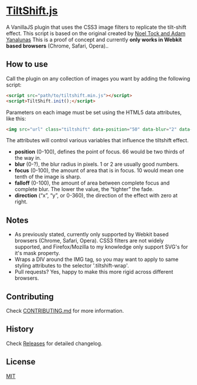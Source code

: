 # [TiltShift.js](http://www.pinceladasdaweb.com.br/blog/uploads/tiltshift/)

A VanillaJS plugin that uses the CSS3 image filters to replicate the tilt-shift effect. This script is based on the original created by [Noel Tock and Adam Yanalunas](http://www.noeltock.com/tilt-shift-css3-jquery-plugin/) This is a proof of concept and currently **only works in Webkit based browsers** (Chrome, Safari, Opera)..

## How to use

Call the plugin on any collection of images you want by adding the following script:

```html
<script src="path/to/tiltshift.min.js"></script>
<script>TiltShift.init();</script>
```

Parameters on each image must be set using the HTML5 data attributes, like this:

```html
<img src="url" class="tiltshift" data-position="50" data-blur="2" data-focus="10" data-falloff="10" data-direction="y">
```

The attributes will control various variables that influence the tiltshift effect.

- **position** (0-100), defines the point of focus. 66 would be two thirds of the way in.
- **blur** (0-?), the blur radius in pixels. 1 or 2 are usually good numbers.
- **focus** (0-100), the amount of area that is in focus. 10 would mean one tenth of the image is sharp.
- **falloff** (0-100), the amount of area between complete focus and complete blur. The lower the value, the “tighter” the fade.
- **direction** (“x”, “y”, or 0-360), the direction of the effect with zero at right.

## Notes

- As previously stated, currently only supported by Webkit based browsers (Chrome, Safari, Opera). CSS3 filters are not widely supported, and Firefox/Mozilla to my knowledge only support SVG's for it's mask property.
- Wraps a DIV around the IMG tag, so you may want to apply to same styling attributes to the selector '.tiltshift-wrap'.
- Pull requests? Yes, happy to make this more rigid across different browsers.

## Contributing

Check [CONTRIBUTING.md](CONTRIBUTING.md) for more information.

## History

Check [Releases](https://github.com/pinceladasdaweb//releases) for detailed changelog.

## License

[MIT](LICENSE)